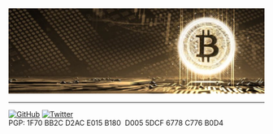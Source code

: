 <div align="center">
	<img src="https://github.com/MrJohnsson77/MrJohnsson77/raw/main/main.jpeg" alt="Rules without rulers!">
</div>

---

[![GitHub](https://img.shields.io/badge/GitHub-%40MrJohnsson77-239a3b.svg)](https://github.com/MrJohnsson77)
[![Twitter](https://img.shields.io/badge/Twitter-%40MrJohnsson77-58a1f2.svg)](https://twitter.com/MrJohnsson77)
\
PGP: 1F70 BB2C D2AC E015 B180  D005 5DCF 6778 C776 B0D4



